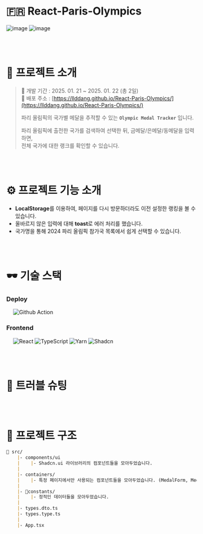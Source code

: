 # 🇫🇷 React-Paris-Olympics

![image](https://github.com/user-attachments/assets/49bda511-529d-4a3e-a763-fba118905273)
![image](https://github.com/user-attachments/assets/0e85a1df-ad41-4ef7-a0c5-89786f48ae23)

<br/>
<br/>

# 💬 프로젝트 소개
> 📅 개발 기간 : 2025. 01. 21 ~ 2025. 01. 22 (총 2일) <br/>
> 🔗 배포 주소 : [https://llddang.github.io/React-Paris-Olympics/](https://llddang.github.io/React-Paris-Olympics/) <br/>
> 
> 파리 올림픽의 국가별 메달을 추적할 수 있는 **`Olympic Medal Tracker`** 입니다. <br/>
>
> 파리 올림픽에 출전한 국가를 검색하여 선택한 뒤, 금메달/은메달/동메달을 입력하면, <br/>
> 전체 국가에 대한 랭크를 확인할 수 있습니다.

<br/>
<br/>

# ⚙ 프로젝트 기능 소개
- **LocalStorage**를 이용하여, 페이지를 다시 방문하더라도 이전 설정한 랭킹을 볼 수 있습니다.
- 올바르지 않은 입력에 대해 **toast**로 에러 처리를 했습니다.
- 국가명을 통해 2024 파리 올림픽 참가국 목록에서 쉽게 선택할 수 있습니다.

<br/>
<br/>

# 🕶️ 기술 스택
### **Deploy** <br/>
 &emsp; <img src="https://img.shields.io/badge/Github_Action-000000?style=for-the-badge&logo=github&logoColor=white" alt="Github Action"/>

### **Frontend** <br/>
 &emsp; <img src="https://img.shields.io/badge/React_18.3.1-087ea4?style=for-the-badge&logo=React&logoColor=white" alt="React"/> <img src="https://img.shields.io/badge/TypeScript-3178C6.svg?style=for-the-badge&logo=TypeScript&logoColor=white" alt="TypeScript"/> <img src="https://img.shields.io/badge/Yarn_1.22.22-514C87.svg?style=for-the-badge&logo=Yarn&logoColor=white" alt="Yarn"/> <img src="https://img.shields.io/badge/shadcn/ui-000000.svg?style=for-the-badge&logo=shadcn/ui&logoColor=white" alt="Shadcn"/>

<br/>
<br/>

# 🚀 트러블 슈팅

<br/>
<br/>

# 📁 프로젝트 구조

```markdown
📁 src/
    |- components/ui
    |    |- Shadcn.ui 라이브러리의 컴포넌트들을 모아두었습니다.
    |
    |- containers/
    |    |- 특정 페이지에서만 사용되는 컴포넌트들을 모아두었습니다. (MedalForm, MedalTable)
    |
    |- constants/
    |    |- 정적인 데이터들을 모아두었습니다.
    |
    |- types.dto.ts
    |- types.type.ts 
    |
    |- App.tsx 
```
